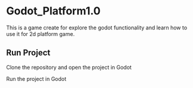 # Godot_Platform1.0

This is a game create for explore the godot functionality and learn how to use it for 2d platform game.

## Run Project

Clone the repository and open the project in Godot 

Run the project in Godot

